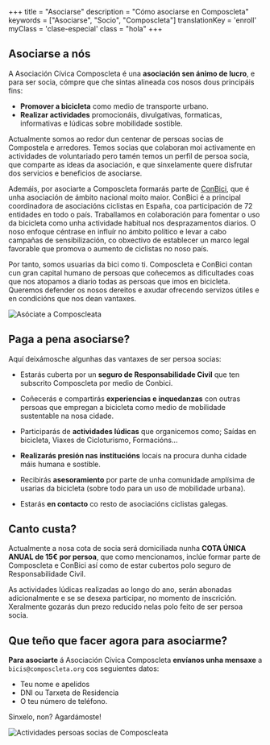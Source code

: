 +++
title = "Asociarse"
description = "Cómo asociarse en Composcleta"
keywords = ["Asociarse", "Socio", "Composcleta"]
translationKey = 'enroll'
myClass = 'clase-especial'
class = "hola"
+++

## Asociarse a nós

A Asociación Cívica Composcleta é una **asociación sen ánimo de lucro**, e para ser socia, cómpre que che sintas alineada cos nosos dous principáis fins:

- **Promover a bicicleta** como medio de transporte urbano.
- **Realizar actividades** promocionáis, divulgativas, formaticas, informativas e lúdicas sobre mobilidade sostible.

Actualmente somos ao redor dun centenar de persoas socias de Compostela e arredores. Temos socias que colaboran moi activamente en actividades de voluntariado pero tamén temos un perfil de persoa socia, que comparte as ideas da asociación, e que sinxelamente quere disfrutar dos servicios e beneficios de asociarse.

Ademáis, por asociarte a Composcleta formarás parte de [ConBici][1], que é unha asociación de ámbito nacional moito maior. ConBici é a principal coordinadora de asociacións ciclistas en España, coa participación de 72 entidades en todo o país. Traballamos en colaboración para fomentar o uso da bicicleta como unha actividade habitual nos desprazamentos diarios. O noso enfoque céntrase en influír no ámbito político e levar a cabo campañas de sensibilización, co obxectivo de establecer un marco legal favorable que promova o aumento de ciclistas no noso país.

Por tanto, somos usuarias da bici como ti. Composcleta e ConBici contan cun gran capital humano de persoas que coñecemos as dificultades coas que nos atopamos a diario todas as persoas que imos en bicicleta. Queremos defender os nosos dereitos e axudar ofrecendo servizos útiles e en condicións que nos dean vantaxes.

![Asóciate a Composcleata](/img/enroll/asociate-composcleta.jpg)

## Paga a pena asociarse?

Aquí deixámosche algunhas das vantaxes de ser persoa socias:

- Estarás cuberta por un **seguro de Responsabilidade Civil** que ten subscrito Composcleta por medio de Conbici.

- Coñecerás e compartirás **experiencias e inquedanzas** con outras persoas que empregan a bicicleta como medio de mobilidade sustentable na nosa cidade.

- Participarás de **actividades lúdicas** que organicemos como; Saídas en bicicleta, Viaxes de Cicloturismo, Formacións...

- **Realizarás presión nas institucións** locais na procura dunha cidade máis humana e sostible.

- Recibirás **asesoramiento** por parte de unha comunidade amplísima de usarias da bicicleta (sobre todo para un uso de mobilidade urbana).

- Estarás **en contacto** co resto de asociacións ciclistas galegas.

## Canto custa?

Actualmente a nosa cota de socia será domiciliada nunha **COTA ÚNICA ANUAL de 15€ por persoa**, que como mencionamos, inclúe formar parte de Composcleta e ConBici así como de estar cubertos polo seguro de Responsabilidade Civil.

As actividades lúdicas realizadas ao longo do ano, serán abonadas adicionalmente e se se desexa participar, no momento de inscrición. Xeralmente gozarás dun prezo reducido nelas polo feito de ser persoa socia.

## Que teño que facer agora para asociarme?

**Para asociarte** á Asociación Cívica Composcleta **envíanos unha mensaxe** a `bicis@composcleta.org` cos seguientes datos:

- Teu nome e apelidos
- DNI ou Tarxeta de Residencia
- O teu número de teléfono.

Sinxelo, non? Agardámoste!

![Actividades persoas socias de Composcleata](/img/enroll/actividades-socias.jpg)

<!-- Referencias -->
[1]: https://conbici.org 'ConBici'
